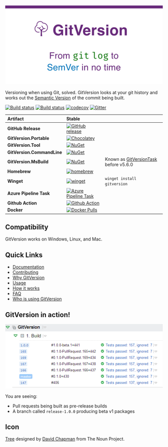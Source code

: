 ![GitVersion – From git log to SemVer in no time][banner]

Versioning when using Git, solved. GitVersion looks at your git history and
works out the [Semantic Version][semver] of the commit being built.

[![Build status][azure-pipeline-badge]][azure-pipeline]
[![Build status][github-actions-badge]][github-actions]
[![codecov][codecov-badge]][codecov]
[![Gitter][gitter-badge]][gitter]

| Artifact                   | Stable                                                             |                                                         |
|:---------------------------|:-------------------------------------------------------------------|---------------------------------------------------------|
| **GitHub Release**         | [![GitHub release][gh-rel-badge]][gh-rel]                          |                                                         |
| **GitVersion.Portable**    | [![Chocolatey][choco-badge]][choco]                                |                                                         |
| **GitVersion.Tool**        | [![NuGet][gvgt-badge]][gvgt]                                       |                                                         |
| **GitVersion.CommandLine** | [![NuGet][gvcl-badge]][gvcl]                                       |                                                         |
| **GitVersion.MsBuild**     | [![NuGet][gvt-badge]][gvt]                                         | Known as [GitVersionTask][gitversiontask] before v5.6.0 |
| **Homebrew**               | [![homebrew][brew-badge]][brew]                                    |                                                         |
| **Winget**                 | [![winget][winget-badge]][winget]                                  | `winget install gitversion`                             |
| **Azure Pipeline Task**    | [![Azure Pipeline Task][az-pipeline-task-badge]][az-pipeline-task] |                                                         |
| **Github Action**          | [![Github Action][gh-actions-badge]][gh-actions]                   |                                                         |
| **Docker**                 | [![Docker Pulls][dockerhub-badge]][dockerhub]                      |                                                         |

## Compatibility

GitVersion works on Windows, Linux, and Mac.

## Quick Links

* [Documentation][docs]
* [Contributing][contribute]
* [Why GitVersion][why]
* [Usage][usage]
* [How it works][how]
* [FAQ][faq]
* [Who is using GitVersion][who]

## GitVersion in action!

![README][gv-in-action]

You are seeing:

* Pull requests being built as pre-release builds
* A branch called `release-1.0.0` producing beta v1 packages

## Icon

[Tree][app-icon]
designed by [David Chapman][app-icon-author]
from The Noun Project.

[semver]:                          https://semver.org
[gitter]:                          https://gitter.im/GitTools/GitVersion?utm_source=badge&utm_medium=badge&utm_campaign=pr-badge&utm_content=badge
[gitter-badge]:                    https://badges.gitter.im/Join+Chat.svg
[azure-pipeline]:                  https://dev.azure.com/GitTools/GitVersion/_build/latest?definitionId=1
[azure-pipeline-badge]:            https://dev.azure.com/GitTools/GitVersion/_apis/build/status/GitTools.GitVersion
[github-actions]:                  https://github.com/GitTools/GitVersion/actions
[github-actions-badge]:            https://github.com/GitTools/GitVersion/workflows/CI/badge.svg
[codecov]:                         https://codecov.io/gh/GitTools/GitVersion
[codecov-badge]:                   https://codecov.io/gh/GitTools/GitVersion/branch/main/graph/badge.svg
[docs]:                            https://gitversion.net/docs/
[gh-rel]:                          https://github.com/GitTools/GitVersion/releases/latest
[gh-rel-badge]:                    https://img.shields.io/github/release/gittools/gitversion.svg?logo=github
[choco]:                           https://chocolatey.org/packages/GitVersion.Portable
[choco-badge]:                     https://img.shields.io/chocolatey/v/gitversion.portable.svg?logo=nuget
[gvt]:                             https://www.nuget.org/packages/GitVersion.MsBuild
[gvt-badge]:                       https://img.shields.io/nuget/v/GitVersion.MsBuild.svg?logo=nuget
[gitversiontask]:                  https://www.nuget.org/packages/GitVersionTask/
[gvcl]:                            https://www.nuget.org/packages/GitVersion.CommandLine
[gvcl-badge]:                      https://img.shields.io/nuget/v/GitVersion.CommandLine.svg?logo=nuget
[gvgt]:                            https://www.nuget.org/packages/GitVersion.Tool
[gvgt-badge]:                      https://img.shields.io/nuget/v/GitVersion.Tool.svg?logo=nuget
[brew]:                            https://formulae.brew.sh/formula/gitversion
[brew-badge]:                      https://img.shields.io/homebrew/v/gitversion.svg?logo=homebrew
[winget]:                          https://github.com/microsoft/winget-pkgs/tree/master/manifests/g/GitTools/GitVersion
[winget-badge]:                    https://img.shields.io/badge/winget-v5.12.0-blue.svg?logo=microsoft
[dockerhub]:                       https://hub.docker.com/r/gittools/gitversion/
[dockerhub-badge]:                 https://img.shields.io/docker/pulls/gittools/gitversion.svg?logo=docker
[az-pipeline-task]:                https://marketplace.visualstudio.com/items?itemName=gittools.gittools
[az-pipeline-task-badge]:          https://img.shields.io/badge/marketplace-gittools.gittools-blue?logo=azure-pipelines
[gh-actions]:                      https://github.com/marketplace/actions/gittools
[gh-actions-badge]:                https://img.shields.io/badge/marketplace-gittools-blue?logo=github
[contribute]:                      https://github.com/GitTools/GitVersion/blob/main/CONTRIBUTING.md
[why]:                             https://gitversion.net/docs/learn/why
[usage]:                           https://gitversion.net/docs/usage
[how]:                             https://gitversion.net/docs/learn/how-it-works
[faq]:                             https://gitversion.net/docs/learn/faq
[who]:                             https://gitversion.net/docs/learn/who
[gv-in-action]:                    https://raw.githubusercontent.com/GitTools/GitVersion/master/docs/input/docs/img/README.png
[banner]:                          https://raw.githubusercontent.com/GitTools/graphics/master/GitVersion/banner-1280x640.png
[app-icon]:                        https://thenounproject.com/term/tree/13389/
[app-icon-author]:                 https://thenounproject.com/david.chapman
